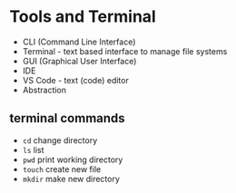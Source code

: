 # Tools and Terminal

+ CLI (Command Line Interface)
+ Terminal - text based interface to manage file systems
+ GUI (Graphical User Interface)
+ IDE
+ VS Code - text (code) editor
+ Abstraction

## terminal commands
- `cd` change directory
- `ls` list
- `pwd` print working directory
- `touch` create new file
- `mkdir` make new directory